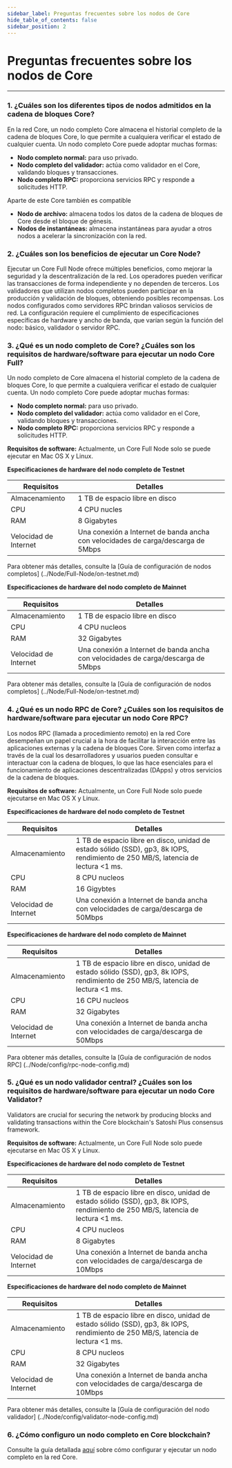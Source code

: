 ```yaml
---
sidebar_label: Preguntas frecuentes sobre los nodos de Core
hide_table_of_contents: false
sidebar_position: 2
---
```


# Preguntas frecuentes sobre los nodos de Core

---

### 1. ¿Cuáles son los diferentes tipos de nodos admitidos en la cadena de bloques Core?

En la red Core, un nodo completo Core almacena el historial completo de la cadena de bloques Core, lo que permite a cualquiera verificar el estado de cualquier cuenta. Un nodo completo Core puede adoptar muchas formas:

- **Nodo completo normal:** para uso privado.
- **Nodo completo del validador:** actúa como validador en el Core, validando bloques y transacciones.
- **Nodo completo RPC:** proporciona servicios RPC y responde a solicitudes HTTP.

Aparte de este Core también es compatible

- **Nodo de archivo:** almacena todos los datos de la cadena de bloques de Core desde el bloque de génesis.
- **Nodos de instantáneas:** almacena instantáneas para ayudar a otros nodos a acelerar la sincronización con la red.

### 2. ¿Cuáles son los beneficios de ejecutar un Core Node?

Ejecutar un Core Full Node ofrece múltiples beneficios, como mejorar la seguridad y la descentralización de la red. Los operadores pueden verificar las transacciones de forma independiente y no dependen de terceros. Los validadores que utilizan nodos completos pueden participar en la producción y validación de bloques, obteniendo posibles recompensas. Los nodos configurados como servidores RPC brindan valiosos servicios de red. La configuración requiere el cumplimiento de especificaciones específicas de hardware y ancho de banda, que varían según la función del nodo: básico, validador o servidor RPC.

### 3. ¿Qué es un nodo completo de Core? ¿Cuáles son los requisitos de hardware/software para ejecutar un nodo Core Full?

Un nodo completo de Core almacena el historial completo de la cadena de bloques Core, lo que permite a cualquiera verificar el estado de cualquier cuenta. Un nodo completo Core puede adoptar muchas formas:

- **Nodo completo normal:** para uso privado.
- **Nodo completo del validador:** actúa como validador en el Core, validando bloques y transacciones.
- **Nodo completo RPC:** proporciona servicios RPC y responde a solicitudes HTTP.

**Requisitos de software:** Actualmente, un Core Full Node solo se puede ejecutar en Mac OS X y Linux.

**Especificaciones de hardware del nodo completo de Testnet**

| **Requisitos**        | **Detalles**                                                                      |
| --------------------- | --------------------------------------------------------------------------------- |
| Almacenamiento        | 1 TB de espacio libre en disco                                                    |
| CPU                   | 4 CPU nucles                                                                      |
| RAM                   | 8 Gigabytes                                                                       |
| Velocidad de Internet | Una conexión a Internet de banda ancha con velocidades de carga/descarga de 5Mbps |

Para obtener más detalles, consulte la [Guía de configuración de nodos completos] (../Node/Full-Node/on-testnet.md)

**Especificaciones de hardware del nodo completo de Mainnet**

| **Requisitos**        | **Detalles**                                                                      |
| --------------------- | --------------------------------------------------------------------------------- |
| Almacenamiento        | 1 TB de espacio libre en disco                                                    |
| CPU                   | 4 CPU nucleos                                                                     |
| RAM                   | 32 Gigabytes                                                                      |
| Velocidad de Internet | Una conexión a Internet de banda ancha con velocidades de carga/descarga de 5Mbps |

Para obtener más detalles, consulte la [Guía de configuración de nodos completos] (../Node/Full-Node/on-testnet.md)

### 4. ¿Qué es un nodo RPC de Core? ¿Cuáles son los requisitos de hardware/software para ejecutar un nodo Core RPC?

Los nodos RPC (llamada a procedimiento remoto) en la red Core desempeñan un papel crucial a la hora de facilitar la interacción entre las aplicaciones externas y la cadena de bloques Core. Sirven como interfaz a través de la cual los desarrolladores y usuarios pueden consultar e interactuar con la cadena de bloques, lo que las hace esenciales para el funcionamiento de aplicaciones descentralizadas (DApps) y otros servicios de la cadena de bloques.

**Requisitos de software:** Actualmente, un Core Full Node solo puede ejecutarse en Mac OS X y Linux.

**Especificaciones de hardware del nodo completo de Testnet**

| **Requisitos**        | **Detalles**                                                                                                                                                                                   |
| --------------------- | ---------------------------------------------------------------------------------------------------------------------------------------------------------------------------------------------- |
| Almacenamiento        | 1 TB de espacio libre en disco, unidad de estado sólido (SSD), gp3, 8k IOPS, rendimiento de 250 MB/S, latencia de lectura \<1 ms. |
| CPU                   | 8 CPU nucleos                                                                                                                                                                                  |
| RAM                   | 16 Gigybtes                                                                                                                                                                                    |
| Velocidad de Internet | Una conexión a Internet de banda ancha con velocidades de carga/descarga de 50Mbps                                                                                                             |

**Especificaciones de hardware del nodo completo de Mainnet**

| **Requisitos**        | **Detalles**                                                                                                                                                                                   |
| --------------------- | ---------------------------------------------------------------------------------------------------------------------------------------------------------------------------------------------- |
| Almacenamiento        | 1 TB de espacio libre en disco, unidad de estado sólido (SSD), gp3, 8k IOPS, rendimiento de 250 MB/S, latencia de lectura \<1 ms. |
| CPU                   | 16 CPU  nucleos                                                                                                                                                                                |
| RAM                   | 32 Gigabytes                                                                                                                                                                                   |
| Velocidad de Internet | Una conexión a Internet de banda ancha con velocidades de carga/descarga de 50Mbps                                                                                                             |

Para obtener más detalles, consulte la [Guía de configuración de nodos RPC] (../Node/config/rpc-node-config.md)

### 5. ¿Qué es un nodo validador central? ¿Cuáles son los requisitos de hardware/software para ejecutar un nodo Core Validator?

Validators are crucial for securing the network by producing blocks and validating transactions within the Core blockchain's Satoshi Plus consensus framework.

**Requisitos de software:** Actualmente, un Core Full Node solo puede ejecutarse en Mac OS X y Linux.

**Especificaciones de hardware del nodo completo de Testnet**

| **Requisitos**        | **Detalles**                                                                                                                                                                                   |
| --------------------- | ---------------------------------------------------------------------------------------------------------------------------------------------------------------------------------------------- |
| Almacenamiento        | 1 TB de espacio libre en disco, unidad de estado sólido (SSD), gp3, 8k IOPS, rendimiento de 250 MB/S, latencia de lectura \<1 ms. |
| CPU                   | 4 CPU nucleos                                                                                                                                                                                  |
| RAM                   | 8 Gigabytes                                                                                                                                                                                    |
| Velocidad de Internet | Una conexión a Internet de banda ancha con velocidades de carga/descarga de 10Mbps                                                                                                             |

**Especificaciones de hardware del nodo completo de Mainnet**

| **Requisitos**        | **Detalles**                                                                                                                                                                                   |
| --------------------- | ---------------------------------------------------------------------------------------------------------------------------------------------------------------------------------------------- |
| Almacenamiento        | 1 TB de espacio libre en disco, unidad de estado sólido (SSD), gp3, 8k IOPS, rendimiento de 250 MB/S, latencia de lectura \<1 ms. |
| CPU                   | 8 CPU nucleos                                                                                                                                                                                  |
| RAM                   | 32 Gigabytes                                                                                                                                                                                   |
| Velocidad de Internet | Una conexión a Internet de banda ancha con velocidades de carga/descarga de 10Mbps                                                                                                             |

Para obtener más detalles, consulte la [Guía de configuración del nodo validador] (../Node/config/validator-node-config.md)

### 6. ¿Cómo configuro un nodo completo en Core blockchain?

Consulte la guía detallada [aquí](../Node/Full-Node/on-mainnet.md) sobre cómo configurar y ejecutar un nodo completo en la red Core.
